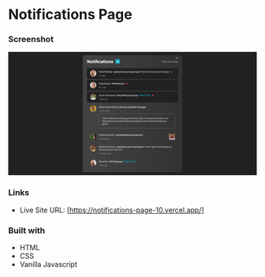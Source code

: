 # Notifications Page

### Screenshot

![](screenshot/Screenshot.png)

### Links

- Live Site URL: [https://notifications-page-10.vercel.app/]

### Built with

- HTML
- CSS 
- Vanilla Javascript



